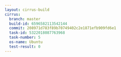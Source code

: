 ```yaml
---
layout: cirrus-build
cirrus:
  branch: master
  build-id: 6596582113542144
  commit: 208971d783f89b70749402c2e1871efb909fd6e1
  task-id: 5322018087763968
  task-number: 5
  os-name: Ubuntu
  test-result: 0
---
```

